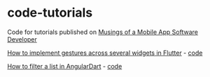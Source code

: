 # code-tutorials
Code for tutorials published on [Musings of a Mobile App Software Developer](https://cogitas.net)

[How to implement gestures across several widgets in Flutter](http://cogitas.net/implement-gestures-across-several-widgets-flutter/) - [code](https://github.com/freewheelnat/code-tutorials/tree/master/complexgestures)

[How to filter a list in AngularDart](http://cogitas.net/filter-list-angulardart/) - [code](https://github.com/freewheelnat/code-tutorials/tree/master/AngularDartFilterList)
